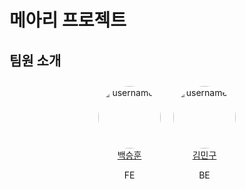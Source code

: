# 메아리 프로젝트
## 팀원 소개

<div style="display: flex; justify-content: center; align-items: center;">
  <div style="margin: 10px; text-align: center;">
    <a href="https://github.com/Shbak111">
      <img src="https://github.com/Shbak111.png" width="100" height="100" alt="username1" style="border-radius: 50%;"/>
    </a>
    <br />
    <a href="https://github.com/Shbak111">백승훈</a>
    <p>FE</p>
  </div> 
  <div style="margin: 10px; text-align: center;">
    <a href="https://github.com/mingu0429">
      <img src="https://github.com/mingu0429.png" width="100" height="100" alt="username2" style="border-radius: 50%;"/>
    </a>
    <br />
    <a href="https://github.com/mingu0429">김민구</a>
    <p>BE</p>
  </div>
  
  <!-- 추가 팀원들을 여기에 계속 추가 -->
</div>

